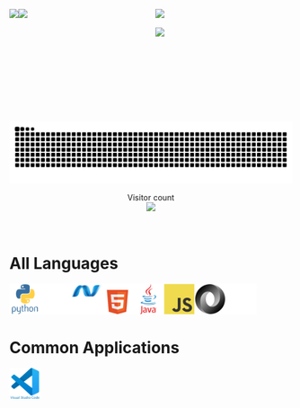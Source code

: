 <!-- <link rel="stylesheet" href="./css/style2.css" /> -->

<!-- my stats -->
<p>
    <a href="#">
        <img height=200 align="left"
            src="https://my-stats-43gk.vercel.app/api?username=jakefrommars64&show_icons=true&theme=cobalt&show=discussions_answered&include_all_commits=true" />
    </a>
    <a href="#">
        <img height=200 align="left"
            src="https://my-stats-43gk.vercel.app/api/top-langs/?username=jakefrommars64&langs_count=8&layout=donut&theme=cobalt&size_weight=0.5&count_weight=0.5&exclude_repo=jakefrommars64,jakefrommars64.github.io" />
    </a>
</p>
<!-- top langs -->
<p>

</p>
<!-- streak stats -->
<p align="center">
    <img height=202
        src="https://github-readme-streak-stats-git-main-davids-projects-ad77adcc.vercel.app/?user=blocage&theme=cobalt" />
</p>
<!-- trophies -->
<p align="center">
    <img height=97
        src="https://github-profile-trophy.vercel.app/?username=jakefrommars64&theme=cobalt&no-frame=true&title=Stars,Followers,Commits&col badgeumn=-1" />
</p>
<!-- snake -->
<a href=#><img src="github-user-contribution.svg"></a>

<!-- visitor count -->
<p align="center">
    Visitor count<br>
    <img src="https://profile-counter.glitch.me/_jakefrommars64/count.svg" />
</p>

<!-- `github-user-contribution.svg` generated courtesy of [snk](https://platane.me/snk/) -->

# <br>All Languages

<img src="assets/icons/python/python-original-wordmark.svg" title="Python" alt="Python" width="55" height="55" /><img src="assets/icons/denojs/denojs-original-wordmark-white.svg" title="DenoJS" alt="DenoJS" width="55" height="55" /><img src="assets/icons/dot-net/dot-net-original-wordmark-white.svg" title="Dot Net" alt="Dot Net" width="55" height="55" /><img src="assets/icons/html5/html5-original-wordmark-white.svg" title="HTML 5" alt="HTML 5" width="55" height="55" /><img src="assets/icons/java/java-original-wordmark.svg" title="Java" alt="Java" width="55" height="55" /><img src="assets/icons/javascript/javascript-original.svg" title="Javascript" alt="Javascript" width="55" height="55" /><img src="assets/icons/json/json-original.svg" title="JSON" alt="JSON" width="55" height="55" /><img src="assets/icons/markdown/markdown-original-white.svg" title="Markdown" alt="Markdown" width="55" height="55" />

# Common Applications

<img src="assets/icons/vscode/vscode-original-wordmark.svg" title="VSCode" alt="VSCode"
    width="55" height="55" />
